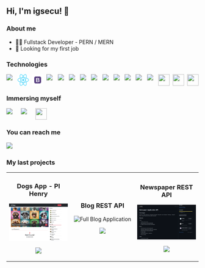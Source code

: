 <h2> Hi, I'm igsecu! 👋</h2>

### About me

<ul>
  <li>👨‍💻 Fullstack Developer - PERN / MERN</li>
  <li>🎯 Looking for my first job</li>
</ul>

### Technologies

<div style="display:flex; flex-direction:row; gap:8px;">
  <img style="width:30px;"src="./icons/js.png">
  <img style="width:30px;"src="./icons/react.png">
  <img style="width:30px;"src="./icons/bootstrap.png">
  <img style="width:30px;"src="./icons/nodejs.jpg">
  <img style="width:30px;"src="./icons/express.png">
  <img style="width:30px;"src="./icons/postgresql.png">
  <img style="width:30px;"src="./icons/sequelize.png">
  <img style="width:30px;"src="./icons/mongo.png">
  <img style="width:30px;"src="./icons/mongoose.png">
  <img style="width:30px;"src="./icons/cloudinary.png">
  <img style="width:30px;"src="./icons/passport.png">
  <img style="width:30px;"src="./icons/jwt.png">
  <img style="width:30px;"src="./icons/socket.png">
  <img style="width:30px;height:30px;"src="./icons/nodemailer.png">
  <img style="width:30px;height:30px;"src="./icons/sendgrid.png">
  <img style="width:30px; height:30px;"src="./icons/redis.jpg">
</div>

### Immersing myself

<div style="display:flex; flex-direction:row; gap:8px;">
  <img style="width:30px;"src="./icons/typescript.png">
  <img style="width:30px;"src="./icons/docker.png">
  <img style="width:30px;height:30px;"src="./icons/aws.png">
</div>

### You can reach me

<a href="https://www.linkedin.com/in/ignacio-cunial/"> <img style="width:30px" src="./icons/linkedin.png"></a>

### My last projects

<table>
<tr>
<td width="33%">
<h3 align="center">Dogs App - PI Henry</h3>
<div align="center">
<img src="./images/pidogs.png" width="400" alt="Full Blog Application">
<p>
<a href="https://github.com/igsecu/pidogs-henry" target="_blank">
<img src="https://img.shields.io/badge/SOURCE CODE-ff9?style=for-the-badge&logo=github&logoColor=black">
</a>
</p>              
</td>
<td width="33%">
<h3 align="center">Blog REST API</h3>
<div align="center">
<img src="./images/blog.png" width="400" alt="Full Blog Application">
<p>
<a href="https://github.com/igsecu/blogapp_backend" target="_blank">
<img src="https://img.shields.io/badge/SOURCE CODE-ff9?style=for-the-badge&logo=github&logoColor=black">
</a>
</p>              
</td>
<td width="33%">
<h3 align="center">Newspaper REST API</h3>
<div align="center">
<img src="./images/newspaper.png" width="400" alt="Full Blog Application">
<p>
<a href="https://github.com/igsecu/newspaperapi" target="_blank">
<img src="https://img.shields.io/badge/SOURCE CODE-ff9?style=for-the-badge&logo=github&logoColor=black">
</a>
</p>              
</td>
</tr>
                                                    
</table>
